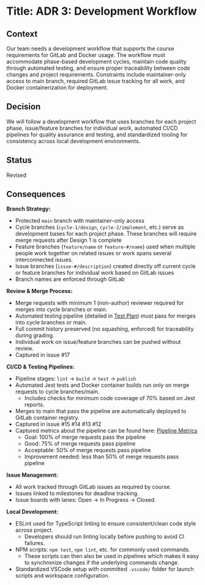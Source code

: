 # Title: ADR 3: Development Workflow

## Context
Our team needs a development workflow that supports the course requirements for GitLab and Docker usage. The workflow must accommodate phase-based development cycles, maintain code quality through automated testing, and ensure proper traceability between code changes and project requirements. Constraints include maintainer-only access to main branch, required GitLab issue tracking for all work, and Docker containerization for deployment.

## Decision
We will follow a development workflow that uses branches for each project phase, issue/feature branches for individual work, automated CI/CD pipelines for quality assurance and testing, and standardized tooling for consistency across local development environments. 

## Status
Revised

## Consequences

**Branch Strategy:**
- Protected `main` branch with maintainer-only access
- Cycle branches (`cycle-1/design`, `cycle-2/implement`, etc.) serve as development bases for each project phase. These branches will require merge requests after Design 1 is complete
- Feature branches (`feature/name` or `feature-#/name`) used when multiple people work together on related issues or work spans several interconnected issues.
- Issue branches (`issue-#/description`) created directly off current cycle or feature branches for individual work based on GitLab issues
- Branch names are enforced through GitLab

**Review & Merge Process:**
- Merge requests with minimum 1 (non-author) reviewer required for merges into cycle branches or main.
- Automated testing pipeline (detailed in [Test Plan](../1-design/test-plan.md)) must pass for merges into cycle branches or main.
- Full commit history preserved (no squashing, enforced) for traceability during grading.
- Individual work on issue/feature branches can be pushed without review.
- Captured in issue #17

**CI/CD & Testing Pipelines:**
- Pipeline stages: `lint` $\rightarrow$ `build` $\rightarrow$ `test` $\rightarrow$ `publish`
- Automated Jest tests and Docker container builds run only on merge requests to cycle branches/main.
    - Includes checks for minimum code coverage of 70% based on Jest reports.
- Merges to main that pass the pipeline are automatically deployed to GitLab container registry.
- Captured in issue #15 #14 #13 #12
- Captured metrics about the pipeline can be found here: [Pipeline Metrics](https://gitlab.csc.uvic.ca/courses/2025091/SENG350_COSI/teams/group_1_proj/-/pipelines/charts?chart=pipelines)
    * Goal: 100% of merge requests pass the pipeline
    * Good: 75% of merge requests pass pipeline
    * Acceptable: 50% of merge requests pass pipeline
    * Improvement needed: less than 50% of merge requests pass pipeline

**Issue Management:**
- All work tracked through GitLab issues as required by course.
- Issues linked to milestones for deadline tracking.
- Issue boards with lanes: Open $\rightarrow$ In Progress $\rightarrow$  Closed.

**Local Development:**
- ESLint used for TypeScript linting to ensure consistent/clean code style across project.
    - Developers should run linting locally before pushing to avoid CI failures.
- NPM scripts: `npm test`, `npm lint`, etc. for commonly used commands.
    - These scripts can then also be used in pipelines which makes it easy to synchronize changes if the underlying commands change.
- Standardized VSCode setup with committed `.vscode/` folder for launch scripts and workspace configuration.
